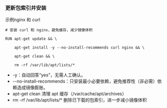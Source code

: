 ### 更新包索引并安装 
示例nginx 和 curl
```
# 安装 curl 和 nginx，避免缓存，减少镜像体积

RUN apt-get update && \

    apt-get install -y --no-install-recommends curl nginx && \

    apt-get clean && \

    rm -rf /var/lib/apt/lists/*

```

- -y：自动回答“yes”，无需人工确认。
- --no-install-recommends：只安装最小必要依赖，避免推荐性（非必需）依赖造成镜像膨胀。
-  apt-get clean 清理 apt 缓存（/var/cache/apt/archives）
 - rm -rf /var/lib/apt/lists/* 删除已下载的包索引，进一步减小镜像体积